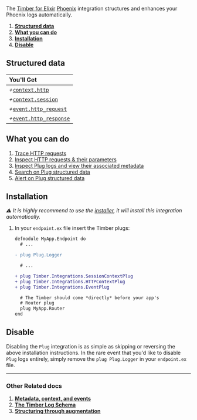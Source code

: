 The [Timber for Elixir](https://github.com/timberio/timber-ruby) [Phoenix](http://phoenixframework.org/) integration structures and enhances your Phoenix logs automatically.

1. [**Structured data**](#structured-data)
2. [**What you can do**](#what-you-can-do)
3. [**Installation**](#installation)
4. [**Disable**](#disable)


## Structured data

|You'll Get|
|:------|
|<i>+</i>[`context.http`](/docs/concepts/log-json-schema/contexts/http-context)|
|<i>+</i>[`context.session`](/docs/concepts/log-json-schema/contexts/http-context)|
|<i>+</i>[`event.http_request`](/docs/concepts/log-json-schema/events/http-request-event)|
|<i>+</i>[`event.http_response`](/docs/concepts/log-json-schema/events/http-response-event)|


## What you can do

1. [Trace HTTP requests](/docs/app/console/trace-http-requests)
2. [Inspect HTTP requests & their parameters](/docs/app/console/inspect-http-requests)
3. [Inspect Plug logs and view their associated metadata](/docs/app/console/view-metadata-and-context)
4. [Search on Plug structured data](/docs/app/console/searching)
5. [Alert on Plug structured data](/docs/app/alerts)


## Installation

*⚠ It is highly recommend to use the [installer](/docs/languages/elixir/installation), it will install this integration automatically.*

1. In your `endpoint.ex` file insert the Timber plugs:

   ```diff
   defmodule MyApp.Endpoint do
     # ...

   - plug Plug.Logger

     # ...

   + plug Timber.Integrations.SessionContextPlug
   + plug Timber.Integrations.HTTPContextPlug
   + plug Timber.Integrations.EventPlug

     # The Timber should come *directly* before your app's
     # Router plug
     plug MyApp.Router
   end
   ```

## Disable

Disabling the `Plug` integration is as simple as skipping or reversing the above installation instructions. In the rare event that you'd like to disable `Plug` logs entirely, simply remove the `plug Plug.Logger` in your `endpoint.ex` file.

---

### Other Related docs

1. [**Metadata, context, and events**](/docs/concepts/metadata-context-and-events)
2. [**The Timber Log Schema**](/docs/concepts/log-json-schema)
3. [**Structuring through augmentation**](/docs/concepts/structuring-through-augmentation)
